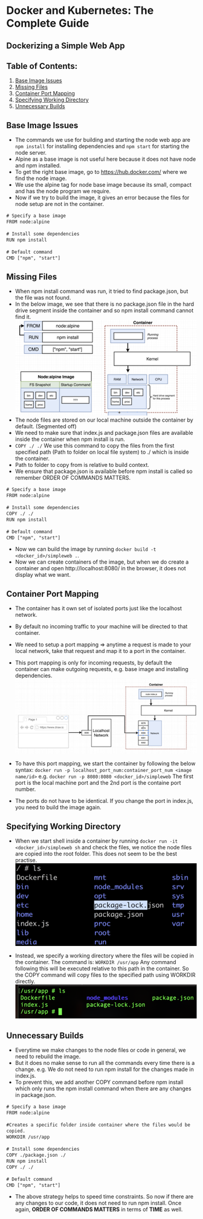 # Docker and Kubernetes: The Complete Guide
## Dockerizing a Simple Web App

## Table of Contents:
1. [Base Image Issues](#BaseImage)
2. [Missing Files](#MissingFiles)
3. [Container Port Mapping](#ContainerMapping)
4. [Specifying Working Directory](#WorkingDirectory)
5. [Unnecessary Builds](#UnnecessaryBuilds)

## Base Image Issues <a name="BaseImage"></a>

- The commands we use for building and starting the node web app are `npm install` for installing dependencies and `npm start` for starting the node server.
- Alpine as a base image is not useful here because it does not have node and npm installed.
- To get the right base image, go to https://hub.docker.com/ where we find the node image.
- We use the alpine tag for node base image because its small, compact and has the node program we require.
- Now if we try to build the image, it gives an error because the files for node setup are not in the container.

```
# Specify a base image
FROM node:alpine

# Install some dependencies
RUN npm install

# Default command
CMD ["npm", "start"]
```

## Missing Files <a name="MissingFiles"></a>

- When npm install command was run, it tried to find package.json, but the file was not found.
- In the below image, we see that there is no package.json file in the hard drive segment inside the container and so npm install command cannot find it.
![Visual Image](./Images/visualImage4.png)
- The node files are stored on our local machine outside the container by default. (Segmented off)
- We need to make sure that index.js and package.json files are available inside the container when npm install is run.
- `COPY ./ ./` We use this command to copy the files from the first specified path (Path to folder on local file system) to ./ which is inside the container.
- Path to folder to copy from is relative to build context.
- We ensure that package.json is available before npm install is called so remember ORDER OF COMMANDS MATTERS.

```
# Specify a base image
FROM node:alpine

# Install some dependencies
COPY ./ ./
RUN npm install

# Default command
CMD ["npm", "start"]
```
- Now we can build the image by running `docker build -t <docker_id>/simpleweb .`.
- Now we can create containers of the image, but when we do create a container and open http://localhost:8080/ in the browser, it does not display what we want.

## Container Port Mapping <a name="ContainerMapping"></a>

- The container has it own set of isolated ports just like the localhost network.
- By default no incoming traffic to your machine will be directed to that container.
- We need to setup a port mapping => anytime a request is made to your local network, take that request and map it to a port in the container.
- This port mapping is only for incoming requests, by default the container can make outgoing requests, e.g. base image and installing dependencies.
![Mapping Image](./Images/portMappingImage4.png)

- To have this port mapping, we start the container by following the below syntax:
`docker run -p localhost_port_num:container_port_num <image name/id>`
e.g. `docker run -p 8080:8080 <docker_id>/simpleweb`
The first port is the local machine port and the 2nd port is the containe port number.
- The ports do not have to be identical. If you change the port in index.js, you need to build the image again.

## Specifying Working Directory <a name="WorkingDirectory"></a>

- When we start shell inside a container by running `docker run -it <docker_id>/simpleweb sh` and check the files, we notice  the node files are copied into the root folder. This does not seem to be the best practise.
![Directory Image](./Images/rootDirImage4.png)

- Instead, we specify a working directory where the files will be copied in the container. The command is:
`WORKDIR /usr/app`
Any command following this will be executed relative to this path in the container. So the COPY command will copy files to the specified path using WORKDIR directly.
![Updated Directory Image](./Images/appDirImage4.png)

## Unnecessary Builds <a name="UnnecessaryBuilds"></a>

- Everytime we make changes to the node files or code in general, we need to rebuild the image.
- But it does no make sense to run all the commands every time there is a change. e.g. We do not need to run npm install for the changes made in index.js.
- To prevent this, we add another COPY command before npm install which only runs the npm install command when there are any changes in package.json.
```
# Specify a base image
FROM node:alpine

#Creates a specific folder inside container where the files would be copied.
WORKDIR /usr/app

# Install some dependencies
COPY ./package.json ./
RUN npm install
COPY ./ ./

# Default command
CMD ["npm", "start"]
```
- The above strategy helps to speed time constraints. So now if there are any changes to our code, it does not need to run npm install. Once again, **ORDER OF COMMANDS MATTERS** in terms of **TIME** as well.
